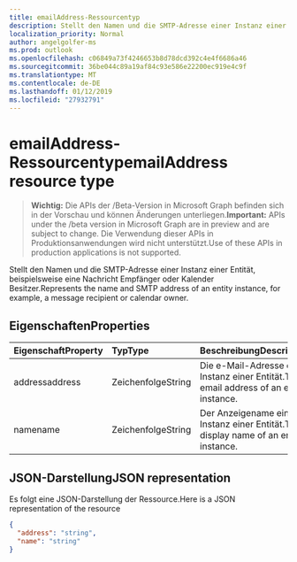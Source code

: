 ```yaml
---
title: emailAddress-Ressourcentyp
description: Stellt den Namen und die SMTP-Adresse einer Instanz einer Entität, beispielsweise eine Nachricht Empfänger oder Kalender Besitzer.
localization_priority: Normal
author: angelgolfer-ms
ms.prod: outlook
ms.openlocfilehash: c06849a73f4246653b8d78dcd392c4e4f6686a46
ms.sourcegitcommit: 36be044c89a19af84c93e586e22200ec919e4c9f
ms.translationtype: MT
ms.contentlocale: de-DE
ms.lasthandoff: 01/12/2019
ms.locfileid: "27932791"
---
```

# <a name="emailaddress-resource-type"></a><span data-ttu-id="d878c-103">emailAddress-Ressourcentyp</span><span class="sxs-lookup"><span data-stu-id="d878c-103">emailAddress resource type</span></span>

> <span data-ttu-id="d878c-104">**Wichtig:** Die APIs der /Beta-Version in Microsoft Graph befinden sich in der Vorschau und können Änderungen unterliegen.</span><span class="sxs-lookup"><span data-stu-id="d878c-104">**Important:** APIs under the /beta version in Microsoft Graph are in preview and are subject to change.</span></span> <span data-ttu-id="d878c-105">Die Verwendung dieser APIs in Produktionsanwendungen wird nicht unterstützt.</span><span class="sxs-lookup"><span data-stu-id="d878c-105">Use of these APIs in production applications is not supported.</span></span>

<span data-ttu-id="d878c-106">Stellt den Namen und die SMTP-Adresse einer Instanz einer Entität, beispielsweise eine Nachricht Empfänger oder Kalender Besitzer.</span><span class="sxs-lookup"><span data-stu-id="d878c-106">Represents the name and SMTP address of an entity instance, for example, a message recipient or calendar owner.</span></span>

## <a name="properties"></a><span data-ttu-id="d878c-107">Eigenschaften</span><span class="sxs-lookup"><span data-stu-id="d878c-107">Properties</span></span>
| <span data-ttu-id="d878c-108">Eigenschaft</span><span class="sxs-lookup"><span data-stu-id="d878c-108">Property</span></span>     | <span data-ttu-id="d878c-109">Typ</span><span class="sxs-lookup"><span data-stu-id="d878c-109">Type</span></span>   |<span data-ttu-id="d878c-110">Beschreibung</span><span class="sxs-lookup"><span data-stu-id="d878c-110">Description</span></span>|
|:---------------|:--------|:----------|
|<span data-ttu-id="d878c-111">address</span><span class="sxs-lookup"><span data-stu-id="d878c-111">address</span></span>|<span data-ttu-id="d878c-112">Zeichenfolge</span><span class="sxs-lookup"><span data-stu-id="d878c-112">String</span></span>|<span data-ttu-id="d878c-113">Die e-Mail-Adresse einer Instanz einer Entität.</span><span class="sxs-lookup"><span data-stu-id="d878c-113">The email address of an entity instance.</span></span>|
|<span data-ttu-id="d878c-114">name</span><span class="sxs-lookup"><span data-stu-id="d878c-114">name</span></span>|<span data-ttu-id="d878c-115">Zeichenfolge</span><span class="sxs-lookup"><span data-stu-id="d878c-115">String</span></span>|<span data-ttu-id="d878c-116">Der Anzeigename einer Instanz einer Entität.</span><span class="sxs-lookup"><span data-stu-id="d878c-116">The display name of an entity instance.</span></span>|

## <a name="json-representation"></a><span data-ttu-id="d878c-117">JSON-Darstellung</span><span class="sxs-lookup"><span data-stu-id="d878c-117">JSON representation</span></span>

<span data-ttu-id="d878c-118">Es folgt eine JSON-Darstellung der Ressource.</span><span class="sxs-lookup"><span data-stu-id="d878c-118">Here is a JSON representation of the resource</span></span>

<!-- {
  "blockType": "resource",
  "optionalProperties": [

  ],
  "@odata.type": "microsoft.graph.emailAddress"
}-->

```json
{
  "address": "string",
  "name": "string"
}

```

<!-- uuid: 8fcb5dbc-d5aa-4681-8e31-b001d5168d79
2015-10-25 14:57:30 UTC -->
<!-- {
  "type": "#page.annotation",
  "description": "emailAddress resource",
  "keywords": "",
  "section": "documentation",
  "tocPath": ""
}-->
